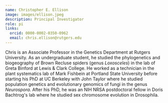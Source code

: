```yaml
---
name: Christopher E. Ellison
image: images/ellison.jpeg
description: Principal Investigator
role: pi
links:
  orcid: 0000-0002-0350-0962
  email: chris.ellison@rutgers.edu
---
```


Chris is an Associate Professor in the Genetics Department at Rutgers University. As an undergraduate student, 
he studied the phylogenetics and biogeography of Brown Recluse spiders (genus _Loxosceles_) in the lab of Greta Binford at Lewis & Clark College.
He worked as a technician in the plant systematics lab of Mark Fishbein at Portland State University before starting his PhD at UC Berkeley
with John Taylor where he studied population genetics and evolutionary genomics of fungi in the genus _Neurospora_. 
After his PhD, he was an NIH NRSA postdoctoral fellow in Doris Bachtrog's lab where he studied sex chromosome evolution in Drosophila.
